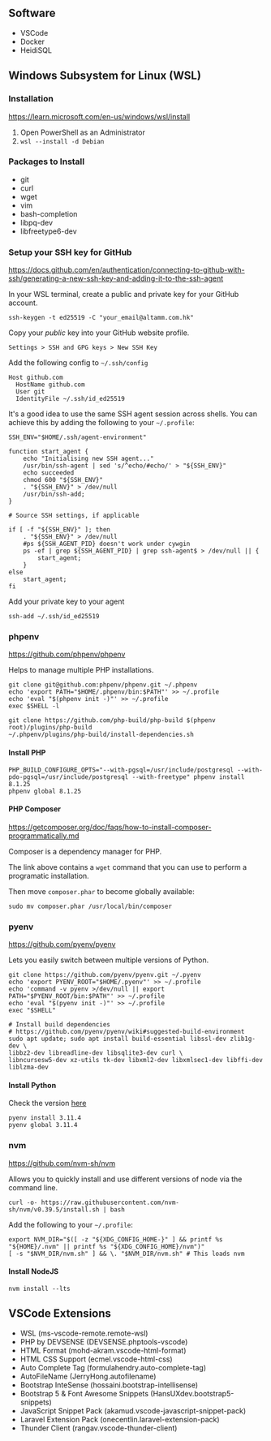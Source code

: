 ## Software

-   VSCode
-   Docker
-   HeidiSQL

## Windows Subsystem for Linux (WSL)

### Installation

https://learn.microsoft.com/en-us/windows/wsl/install

1. Open PowerShell as an Administrator
1. `wsl --install -d Debian`

### Packages to Install

-   git
-   curl
-   wget
-   vim
-   bash-completion
-   libpq-dev
-   libfreetype6-dev

### Setup your SSH key for GitHub

https://docs.github.com/en/authentication/connecting-to-github-with-ssh/generating-a-new-ssh-key-and-adding-it-to-the-ssh-agent

In your WSL terminal, create a public and private key for your GitHub account.

```shell
ssh-keygen -t ed25519 -C "your_email@altamm.com.hk"
```

Copy your _public_ key into your GitHub website profile.

`Settings > SSH and GPG keys > New SSH Key`

Add the following config to `~/.ssh/config`

```
Host github.com
  HostName github.com
  User git
  IdentityFile ~/.ssh/id_ed25519
```

It's a good idea to use the same SSH agent session across shells.
You can achieve this by adding the following to your `~/.profile`:

```shell
SSH_ENV="$HOME/.ssh/agent-environment"

function start_agent {
    echo "Initialising new SSH agent..."
    /usr/bin/ssh-agent | sed 's/^echo/#echo/' > "${SSH_ENV}"
    echo succeeded
    chmod 600 "${SSH_ENV}"
    . "${SSH_ENV}" > /dev/null
    /usr/bin/ssh-add;
}

# Source SSH settings, if applicable

if [ -f "${SSH_ENV}" ]; then
    . "${SSH_ENV}" > /dev/null
    #ps ${SSH_AGENT_PID} doesn't work under cywgin
    ps -ef | grep ${SSH_AGENT_PID} | grep ssh-agent$ > /dev/null || {
        start_agent;
    }
else
    start_agent;
fi
```

Add your private key to your agent

`ssh-add ~/.ssh/id_ed25519`

### phpenv

https://github.com/phpenv/phpenv

Helps to manage multiple PHP installations.

```shell
git clone git@github.com:phpenv/phpenv.git ~/.phpenv
echo 'export PATH="$HOME/.phpenv/bin:$PATH"' >> ~/.profile
echo 'eval "$(phpenv init -)"' >> ~/.profile
exec $SHELL -l

git clone https://github.com/php-build/php-build $(phpenv root)/plugins/php-build
~/.phpenv/plugins/php-build/install-dependencies.sh
```

#### Install PHP

```shell
PHP_BUILD_CONFIGURE_OPTS="--with-pgsql=/usr/include/postgresql --with-pdo-pgsql=/usr/include/postgresql --with-freetype" phpenv install 8.1.25
phpenv global 8.1.25
```

#### PHP Composer

https://getcomposer.org/doc/faqs/how-to-install-composer-programmatically.md

Composer is a dependency manager for PHP.

The link above contains a `wget` command that you can use to perform a programatic installation.

Then move `composer.phar` to become globally available:

```shell
sudo mv composer.phar /usr/local/bin/composer
```

### pyenv

https://github.com/pyenv/pyenv

Lets you easily switch between multiple versions of Python.

```shell
git clone https://github.com/pyenv/pyenv.git ~/.pyenv
echo 'export PYENV_ROOT="$HOME/.pyenv"' >> ~/.profile
echo 'command -v pyenv >/dev/null || export PATH="$PYENV_ROOT/bin:$PATH"' >> ~/.profile
echo 'eval "$(pyenv init -)"' >> ~/.profile
exec "$SHELL"

# Install build dependencies
# https://github.com/pyenv/pyenv/wiki#suggested-build-environment
sudo apt update; sudo apt install build-essential libssl-dev zlib1g-dev \
libbz2-dev libreadline-dev libsqlite3-dev curl \
libncursesw5-dev xz-utils tk-dev libxml2-dev libxmlsec1-dev libffi-dev liblzma-dev
```

#### Install Python

Check the version [here](https://github.com/Alta-Multimedia-Limited/alta-hk-legacy/blob/main/ansible/.python-version)

```shell
pyenv install 3.11.4
pyenv global 3.11.4
```

### nvm

https://github.com/nvm-sh/nvm

Allows you to quickly install and use different versions of node via the command line.

```shell
curl -o- https://raw.githubusercontent.com/nvm-sh/nvm/v0.39.5/install.sh | bash
```

Add the following to your `~/.profile`:

```shell
export NVM_DIR="$([ -z "${XDG_CONFIG_HOME-}" ] && printf %s "${HOME}/.nvm" || printf %s "${XDG_CONFIG_HOME}/nvm")"
[ -s "$NVM_DIR/nvm.sh" ] && \. "$NVM_DIR/nvm.sh" # This loads nvm
```

#### Install NodeJS

```shell
nvm install --lts
```

## VSCode Extensions

-   WSL (ms-vscode-remote.remote-wsl)
-   PHP by DEVSENSE (DEVSENSE.phptools-vscode)
-   HTML Format (mohd-akram.vscode-html-format)
-   HTML CSS Support (ecmel.vscode-html-css)
-   Auto Complete Tag (formulahendry.auto-complete-tag)
-   AutoFileName (JerryHong.autofilename)
-   Bootstrap InteSense (hossaini.bootstrap-intellisense)
-   Bootstrap 5 & Font Awesome Snippets (HansUXdev.bootstrap5-snippets)
-   JavaScript Snippet Pack (akamud.vscode-javascript-snippet-pack)
-   Laravel Extension Pack (onecentlin.laravel-extension-pack)
-   Thunder Client (rangav.vscode-thunder-client)

